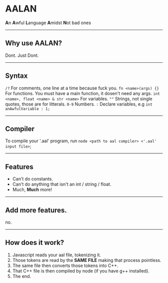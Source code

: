 # AALAN
**A**n **A**wful **L**anguage **A**midst **N**ot bad ones

---
## Why use AALAN?
Dont. Just Dont.

---
## Syntax
`/?` For comments, one line at a time because fuck you. 
`fn <name>(args) {}` For functions. You must have a main function, it dosen't need any args. 
`int <name>, float <name> & str <name>` For variables. 
`""` Strings, not single quotes, those are for litterals. 
`0-9` Numbers. 
`:` Declare variables, e.g `int anAwfulVariable : 1;`

---
## Compiler
To compile your '.aal' program, run `node <path to aal compiler> <'.aal' input file>`;

---
## Features
 - Can't do constants. 
 - Can't do anything that isn't an int / string / float. 
 - Much, **Much** more! 

---
## Add more features.
no.

---
## How does it work?
1. Javascript reads your aal file, tokenizing it.
2. Those tokens are read by the **SAME FILE** making that process pointless.
3. The same file then converts those tokens into C++.
4. That C++ file is then compiled by node (if you have g++ installed).
5. The end.
